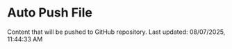 # Auto Push File

Content that will be pushed to GitHub repository.
Last updated: 08/07/2025, 11:44:33 AM